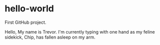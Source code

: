 # hello-world
First GitHub project.

Hello,
My name is Trevor. I'm currently typing with one hand as my feline sidekick, Chip, has fallen asleep on my arm.
